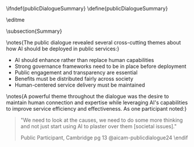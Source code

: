 \ifndef{publicDialogueSummary}
\define{publicDialogueSummary}

\editme

\subsection{Summary}

\notes{The public dialogue revealed several cross-cutting themes about how AI should be deployed in public services:}

* AI should enhance rather than replace human capabilities
* Strong governance frameworks need to be in place before deployment
* Public engagement and transparency are essential
* Benefits must be distributed fairly across society
* Human-centered service delivery must be maintained

\notes{A powerful theme throughout the dialogue was the desire to maintain human connection and expertise while leveraging AI's capabilities to improve service efficiency and effectiveness. As one participant noted:}

> "We need to look at the causes, we need to do some more thinking and not just start using AI to plaster over them [societal issues]." 
>
> Public Participant, Cambridge pg 13 @aicam-publicdialogue24
\endif
